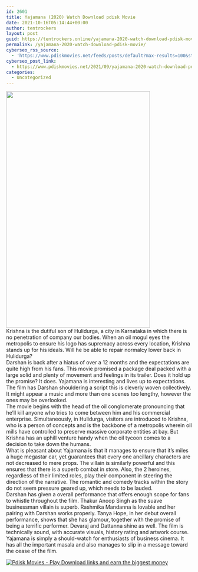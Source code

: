 ```yaml
---
id: 2601
title: Yajamana (2020) Watch Download pdisk Movie
date: 2021-10-16T05:14:44+00:00
author: tentrockers
layout: post
guid: https://tentrockers.online/yajamana-2020-watch-download-pdisk-movie/
permalink: /yajamana-2020-watch-download-pdisk-movie/
cyberseo_rss_source:
  - 'https://www.pdiskmovies.net/feeds/posts/default?max-results=100&start-index=401'
cyberseo_post_link:
  - https://www.pdiskmovies.net/2021/09/yajamana-2020-watch-download-pdisk-movie.html
categories:
  - Uncategorized
---
```

<div class="separator">
  <a href="https://1.bp.blogspot.com/-craiISAmPrg/YULZusWCkNI/AAAAAAAAAJI/J6UxRzU5RXEd7z7g9Xq5vw-PB-fvcFuQQCLcBGAsYHQ/s1079/vsfd.jpg"><img loading="lazy" border="0" data-original-height="1079" data-original-width="658" height="640" src="https://1.bp.blogspot.com/-craiISAmPrg/YULZusWCkNI/AAAAAAAAAJI/J6UxRzU5RXEd7z7g9Xq5vw-PB-fvcFuQQCLcBGAsYHQ/w390-h640/vsfd.jpg" width="390" /></a>
</div>



<div>
  <div>
    <span>Krishna is the dutiful son of Hulidurga, a city in Karnataka in which there is no penetration of company our bodies. When an oil mogul eyes the metropolis to ensure his logo has supremacy across every location, Krishna stands up for his ideals. Will he be able to repair normalcy lower back in Hulidurga?</span>
  </div>
  
  <div>
    <span>Darshan is back after a hiatus of over a 12 months and the expectations are quite high from his fans. This movie promised a package deal packed with a large solid and plenty of movement and feelings in its trailer. Does it hold up the promise? It does. Yajamana is interesting and lives up to expectations. The film has Darshan shouldering a script this is cleverly woven collectively. It might appear a music and more than one scenes too lengthy, however the ones may be overlooked.</span>
  </div>
  
  <div>
    <span>The movie begins with the head of the oil conglomerate pronouncing that he&#8217;ll kill anyone who tries to come between him and his commercial enterprise. Simultaneously, in Hulidurga, visitors are introduced to Krishna, who is a person of concepts and is the backbone of a metropolis wherein oil mills have controlled to preserve massive corporate entities at bay. But Krishna has an uphill venture handy when the oil tycoon comes to a decision to take down the humans.</span>
  </div>
  
  <div>
    <span>What is pleasant about Yajamana is that it manages to ensure that it&#8217;s miles a huge megastar car, yet guarantees that every one ancillary characters are not decreased to mere props. The villain is similarly powerful and this ensures that there is a superb combat in store. Also, the 2 heroines, regardless of their limited roles, play their component in steering the direction of the narrative. The romantic and comedy tracks within the story do not seem pressure geared up, which needs to be lauded.</span>
  </div>
  
  <div>
    <span>Darshan has given a overall performance that offers enough scope for fans to whistle throughout the film. Thakur Anoop Singh as the suave businessman villain is superb. Rashmika Mandanna is lovable and her pairing with Darshan works properly. Tanya Hope, in her debut overall performance, shows that she has glamour, together with the promise of being a terrific performer. Devaraj and Dattanna shine as well. The film is technically sound, with accurate visuals, history rating and artwork course.</span>
  </div>
  
  <div>
    <span>Yajamana is simply a should-watch for enthusiasts of business cinema. It has all the important masala and also manages to slip in a message toward the cease of the film.</span>
  </div>
</div>

[![](https://1.bp.blogspot.com/-KJZYdQTn3nw/YS8VdIdXMyI/AAAAAAAAaw4/BR8dsGkpxw0T8C_4G4ALfMA7cP79KN3kwCLcBGAsYHQ/w400-h58/play_download_buttuons-removebg-preview.png "Pdisk Movies - Play Download links and earn the biggest money")](https://kofilink.com/1/bnYybDMxMDA1NHhm?dn=1)